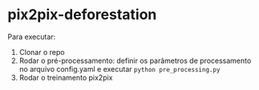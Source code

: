 # pix2pix-deforestation

Para executar:

1. Clonar o repo
2. Rodar o pré-processamento: definir os parâmetros de processamento no arquivo config.yaml e executar `python pre_processing.py`
3. Rodar o treinamento pix2pix
